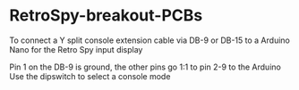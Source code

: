# RetroSpy-breakout-PCBs

To connect a Y split console extension cable via DB-9 or DB-15 to a Arduino Nano for the Retro Spy input display

Pin 1 on the DB-9 is ground, the other pins go 1:1 to pin 2-9 to the Arduino
Use the dipswitch to select a console mode
